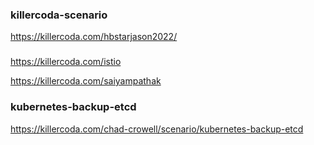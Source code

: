 ### killercoda-scenario

https://killercoda.com/hbstarjason2022/ 


### 

https://killercoda.com/istio      

https://killercoda.com/saiyampathak    


### kubernetes-backup-etcd
https://killercoda.com/chad-crowell/scenario/kubernetes-backup-etcd   
